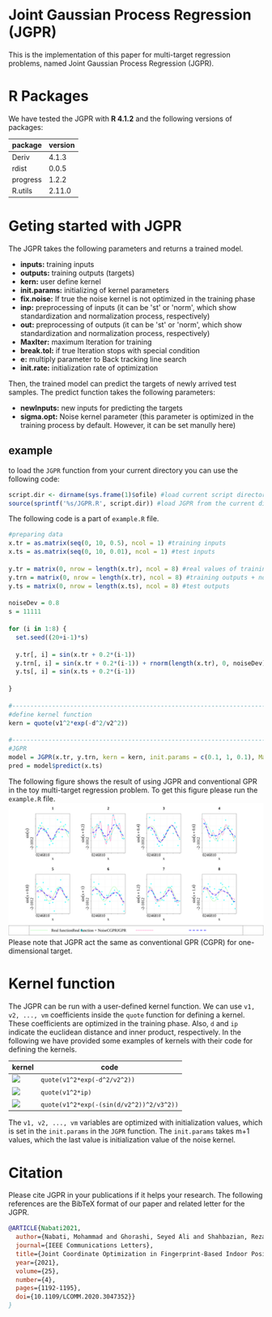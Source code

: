 # Joint Gaussian Process Regression (JGPR)
This is the implementation of this paper for multi-target regression problems, named Joint Gaussian Process Regression (JGPR).

# R Packages
We have tested the JGPR with **R 4.1.2** and the following versions of packages:
  
| package  | version |
| ------------- | ------------- |
| Deriv  | 4.1.3  |
| rdist  | 0.0.5  |
| progress  | 1.2.2  |
| R.utils  | 2.11.0  |

# Geting started with JGPR
The JGPR takes the following parameters and returns a trained model.
  - **inputs:** training inputs
  - **outputs:** training outputs (targets)
  - **kern:** user define kernel
  - **init.params:**  initializing of kernel parameters
  - **fix.noise:** If true the noise kernel is not optimized in the training phase
  - **inp:** preprocessing of inputs (it can be 'st' or 'norm', which show standardization and normalization process, respectively)
  - **out:** preprocessing of outputs (it can be 'st' or 'norm', which show standardization and normalization process, respectively)
  - **MaxIter:**  maximum Iteration for training
  - **break.tol:** if true Iteration stops with special condition
  - **e:** multiply parameter to Back tracking line search
  - **init.rate:** initialization rate of optimization

Then, the trained model can predict the targets of newly arrived test samples. The predict function takes the following parameters:
  - **newInputs:** new inputs for predicting the targets
  - **sigma.opt:** Noise kernel parameter (this parameter is optimized in the training process by default. However, it can be set manully here)


## example
to load the ```JGPR``` function from your current directory you can use the following code:
```R
script.dir <- dirname(sys.frame(1)$ofile) #load current script directory
source(sprintf('%s/JGPR.R', script.dir)) #load JGPR from the current directory
```
The following code is a part of ```example.R``` file.
```R
#preparing data
x.tr = as.matrix(seq(0, 10, 0.5), ncol = 1) #training inputs
x.ts = as.matrix(seq(0, 10, 0.01), ncol = 1) #test inputs

y.tr = matrix(0, nrow = length(x.tr), ncol = 8) #real values of training outputs
y.trn = matrix(0, nrow = length(x.tr), ncol = 8) #training outputs + noise
y.ts = matrix(0, nrow = length(x.ts), ncol = 8) #test outputs

noiseDev = 0.8
s = 11111

for (i in 1:8) {
  set.seed((20+i-1)*s)
  
  y.tr[, i] = sin(x.tr + 0.2*(i-1))
  y.trn[, i] = sin(x.tr + 0.2*(i-1)) + rnorm(length(x.tr), 0, noiseDev)
  y.ts[, i] = sin(x.ts + 0.2*(i-1))

}

#-------------------------------------------------------------------------------
#define kernel function
kern = quote(v1^2*exp(-d^2/v2^2))

#-------------------------------------------------------------------------------
#JGPR
model = JGPR(x.tr, y.trn, kern = kern, init.params = c(0.1, 1, 0.1), MaxIter = 100)
pred = model$predict(x.ts)
```
The following figure shows the result of using JGPR and conventional GPR in the toy multi-target regression problem. To get this figure please run the ```example.R``` file.
![result](https://github.com/m-nabati/JGPR/blob/main/Toy.svg)
Please note that JGPR act the same as conventional GPR (CGPR) for one-dimensional target.
 
# Kernel function
 The JGPR can be run with a user-defined kernel function. We can use ```v1, v2, ..., vm``` coefficients inside the ```quote``` function for defining a kernel. These coefficients are optimized in the training phase. Also, ```d``` and ```ip``` indicate the euclidean distance and inner product, respectively. In the following we have provided some examples of kernels with their code for defining the kernels.
 
| kernel  | code |
| ------------- | ------------- |
| <img src="https://render.githubusercontent.com/render/math?math=k(x_i, x_j) = v_1^2 exp({ - \dfrac{d^2(x_i , x_j)}{v_2^2}) }"> | ```quote(v1^2*exp(-d^2/v2^2))``` |
| <img src="https://render.githubusercontent.com/render/math?math=k(x_i, x_j) = v_1^2 x_i x_j">  | ```quote(v1^2*ip)```  |
| <img src="https://render.githubusercontent.com/render/math?math=k(x_i, x_j) = v_1^2 exp\left(- \dfrac{ sin^2(d(x_i, x_j) / v_2^2) }{v_3^2} \right)">  | ```quote(v1^2*exp(-(sin(d/v2^2))^2/v3^2))```  |

The ```v1, v2, ..., vm``` variables are optimized with initialization values, which is set in the ```init.params``` in the ```JGPR``` function. The ```init.params``` takes m+1 values, which the last value is initialization value of the noise kernel.
 
# Citation
Please cite JGPR in your publications if it helps your research. The following references are the BibTeX format of our paper and related letter for the JGPR.
```BibTeX
@ARTICLE{Nabati2021,
  author={Nabati, Mohammad and Ghorashi, Seyed Ali and Shahbazian, Reza},
  journal={IEEE Communications Letters}, 
  title={Joint Coordinate Optimization in Fingerprint-Based Indoor Positioning}, 
  year={2021},
  volume={25},
  number={4},
  pages={1192-1195},
  doi={10.1109/LCOMM.2020.3047352}}
}
```

 
